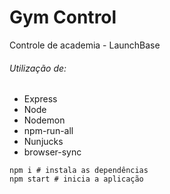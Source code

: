 <h1>Gym Control</h1>
<p>Controle de academia - LaunchBase</p>

<h6>Utilização de:</h6>
<ul>
  <li>Express</li>
  <li>Node</li>
  <li>Nodemon</li>
  <li>npm-run-all</li>
  <li>Nunjucks</li>
  <li>browser-sync</li>
</ul>


```
npm i # instala as dependências
npm start # inicia a aplicação
```
